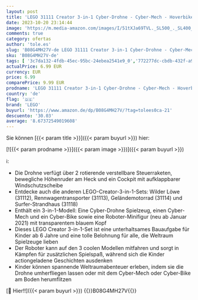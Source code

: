 ```yaml
---
layout: post
title: 'LEGO 31111 Creator 3-in-1 Cyber-Drohne - Cyber-Mech - Hoverbike  Set mit Roboter-Minifigur  Weltraum-Spielzeug aus Bausteinen für Kinder ab 6 Jahre'
date: 2023-10-20 23:14:44
image: 'https://m.media-amazon.com/images/I/51tXJa69TVL._SL500_._SL400_.jpg'
comments: true
category: ofertas
author: 'tole.es'
slug: 'B08G4MH27V-de LEGO 31111 Creator 3-in-1 Cyber-Drohne - Cyber-Mech -...'
sku: 'B08G4MH27V-de'
tags: [ '3c7da132-4fdb-45ec-95bc-24ebea2541e9_0','772277dc-cbdb-432f-a915-25a321e9ed8c_0','772277dc-cbdb-432f-a915-25a321e9ed8c_3001','772277dc-cbdb-432f-a915-25a321e9ed8c_9901','Arborist Merchandising Root','Bau- & Konstruktionsspielzeug','Bauspielzeug & Konstruktionsspielzeug','Bauspielzeugsets','Custom Stores','Kunden-Favoriten: Spielzeug','LEGO','Lego Creator','Self Service','Special Features Stores','Spielzeug','lego','🇩🇪', ]
actualPrice: 6.99 EUR
currency: EUR
price: 6.99
comparePrice: 9.99 EUR
prodname: 'LEGO 31111 Creator 3-in-1 Cyber-Drohne - Cyber-Mech - Hoverbike  Set mit Roboter-Minifigur  Weltraum-Spielzeug aus Bausteinen für Kinder ab 6 Jahre'
country: 'de'
flag: '🇩🇪'
brand: 'LEGO'
buyurl: 'https://www.amazon.de/dp/B08G4MH27V/?tag=tolees0ca-21'
descuento: '30.03'
average: '8.67372549019608'
---
```


Sie können [{{< param title >}}]({{< param buyurl >}}) hier:

[![{{< param prodname >}}]({{< param image >}})]({{< param buyurl >}})

ℹ️:

- Die Drohne verfügt über 2 rotierende verstellbare Steuerraketen, bewegliche Höhenruder am Heck und ein Cockpit mit aufklappbarer Windschutzscheibe
- Entdecke auch die anderen LEGO-Creator-3-in-1-Sets: Wilder Löwe (31112), Rennwagentransporter (31113), Geländemotorrad (31114) und Surfer-Strandhaus (31118)
- Enthält ein 3-in-1-Modell: Eine Cyber-Drohne Spielzeug, einen Cyber-Mech und ein Cyber-Bike sowie eine Roboter-Minifigur (neu ab Januar 2021) mit transparentem blauem Kopf
- Dieses LEGO Creator 3-in-1-Set ist eine unterhaltsames Bauaufgabe für Kinder ab 6 Jahre und eine tolle Belohnung für alle, die Weltraum Spielzeuge lieben
- Der Roboter kann auf den 3 coolen Modellen mitfahren und sorgt in Kämpfen für zusätzlichen Spielspaß, während sich die Kinder actiongeladene Geschichten ausdenken
- Kinder können spannende Weltraumabenteuer erleben, indem sie die Drohne umherfliegen lassen oder mit dem Cyber-Mech oder Cyber-Bike am Boden herumflitzen

[🛒 Hier!!]({{< param buyurl >}})
{{<world>}}B08G4MH27V{{</world>}}
